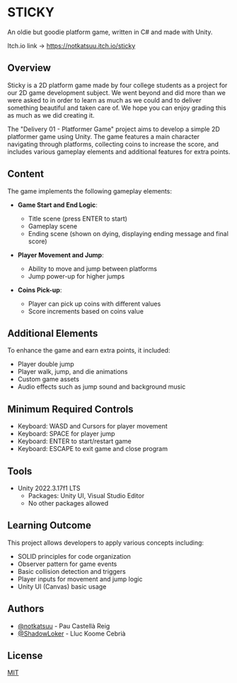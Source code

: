 # STICKY
An oldie but goodie platform game, written in C# and made with Unity.

Itch.io link -> https://notkatsuu.itch.io/sticky
## Overview
Sticky is a 2D platform game made by four college students as a project for our 2D game development subject. We went beyond and did more than we were asked to in order to learn as much as we could and to deliver something beautiful and taken care of. We hope you can enjoy grading this as much as we did creating it.

The "Delivery 01 - Platformer Game" project aims to develop a simple 2D platformer game using Unity. The game features a main character navigating through platforms, collecting coins to increase the score, and includes various gameplay elements and additional features for extra points.

## Content

The game implements the following gameplay elements:

- **Game Start and End Logic**:
  - Title scene (press ENTER to start)
  - Gameplay scene
  - Ending scene (shown on dying, displaying ending message and final score)

- **Player Movement and Jump**:
  - Ability to move and jump between platforms
  - Jump power-up for higher jumps

- **Coins Pick-up**:
  - Player can pick up coins with different values
  - Score increments based on coins value

## Additional Elements

To enhance the game and earn extra points, it included:

- Player double jump
- Player walk, jump, and die animations
- Custom game assets
- Audio effects such as jump sound and background music

## Minimum Required Controls

- Keyboard: WASD and Cursors for player movement
- Keyboard: SPACE for player jump
- Keyboard: ENTER to start/restart game
- Keyboard: ESCAPE to exit game and close program

## Tools

- Unity 2022.3.17f1 LTS
  - Packages: Unity UI, Visual Studio Editor
  - No other packages allowed

## Learning Outcome

This project allows developers to apply various concepts including:

- SOLID principles for code organization
- Observer pattern for game events
- Basic collision detection and triggers
- Player inputs for movement and jump logic
- Unity UI (Canvas) basic usage

## Authors

- [@notkatsuu](https://www.github.com/notkatsuu) - Pau Castellà Reig
- [@ShadowLoker](https://www.github.com/ShadowLoker) - Lluc Koome Cebrià

## License

[MIT](https://choosealicense.com/licenses/mit/)



